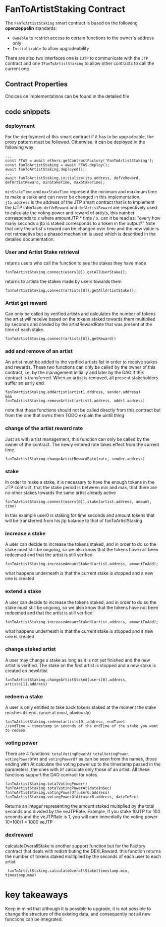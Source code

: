 # FanToArtistStaking Contract
The `FanToArtistStaking` smart contract is based on the following **openzeppelin** standards:
- `Ownable` to restrict access to certain functions to the owner's address only
- `Initializable` to allow upgradeability

There are also two interfaces one is `IJTP` to communicate with the `JTP` contract and one `IFanToArtistStaking` to allow other contracts to call the current one

## Contract Properties
Choices on implementations can be found in the detailed file

## code snippets
### deployment
For the deployment of this smart contract if it has to be upgradeable, the proxy pattern must be followed. Otherwise, it can be deployed in the following way:
```
...
const FTAS = await ethers.getContractFactory('FanToArtistStaking');
const fanToArtistStaking = await FTAS.deploy();
await fanToArtistStaking.deployed();
...
await fanToArtistStaking.initialize(jtp.address, defVeReward, defArtistReward, minStakeTime, maxStakeTime);
```
`minStakeTime` and `maxStakeTime` represent the minimum and maximum time to make a stake and can never be changed in this implementation.
`jtp.address` is the address of the JTP smart contract that is to implement the IJTP interface.
`defVeReward` and `defArtistReward` are respectively used to calculate the voting power and reward of artists, this number corresponds to x where amountJTP * time / x. can it be read as: "every how many seconds a jtp is staked corresponds to a token in the output?"
Note that only the artist's reward can be changed over time and the new value is not retroactive but a phased mechanism is used which is described in the detailed documentation.


### User and Artist Stake retrieval
returns users who call the function to see the stakes they have made
```
fanToArtistStaking.connect(users[0]).getAllUserStake();
```
returns to artists the stakes made by users towards them
```
fanToArtistStaking.connect(artists[0]).getAllArtistStake();
```

### Artist get reward
Can only be called by verified artists and calculates the number of tokens the artist will receive based on the tokens staked towards them multiplied by seconds and divided by the artistRewardRate that was present at the time of each stake.
```
fanToArtistStaking.connect(artists[0]).getReward()
```

### add and remove of an artist
An artist must be added to the verified artists list in order to receive stakes and rewards.
These two functions can only be called by the owner of this contract, i.e. by the management initially and later by the DAO if this contract is transferred.
When an artist is removed, all present stakeholders suffer an early end.
```
fanToArtistStaking.addArtist(artist1.address, sender.address)
&&&
fanToArtistStaking.removeArtist(artist1.address, addr1.address)
```
note that these functions should not be called directly from this contract but from the one that owns them
TODO explain the uint8 thing

### change of the artist reward rate
Just as with artist management, this function can only be called by the owner of the contract. The newly entered rate takes effect from the current time.
```
fanToArtistStaking.changeArtistRewardRate(rate, sender.address)
```
### stake
In order to make a stake, it is necessary to have the enough tokens in the JTP contract, that the stake period is between min and max, that there are no other stakes towards the same artist already active
```
fanToArtistStaking.connect(users[0]).stake(artist.address, amount, time)
```
In this example user0 is staking for time seconds and amount tokens that will be transferred from his jtp balance to that of fanToArtistStaking

### increase a stake
A user can decide to increase the tokens staked, and in order to do so the stake must still be ongoing, so we also know that the tokens have not been redeemed and that the artist is still verified
```
fanToArtistStaking.increaseAmountStaked(artist.address, amountToAdd);
```
what happens underneath is that the current stake is stopped and a new one is created

### extend a stake
A user can decide to increase the tokens staked, and in order to do so the stake must still be ongoing, so we also know that the tokens have not been redeemed and that the artist is still verified
```
fanToArtistStaking.increaseAmountStaked(artist.address, amountToAdd);
```
what happens underneath is that the current stake is stopped and a new one is created

### change staked artist
A user may change a stake as long as it is not yet finished and the new artist is verified. The stake on the first artist is stopped and a new stake is created on newArtist 
```
fanToArtistStaking.changeArtistStaked(users[0].address, artists[1].address)
```

### redeem a stake
A user is only entitled to take back tokens staked at the moment the stake reaches its end. (once at most, obviously)
```
fanToArtistStaking.redeem(artists[0].address, endTime)
//endTime = timestamp in seconds of the endTime of the stake you want to redeem
```


### voting power
There are 4 functions: `totalVotingPowerAt` `totalVotingPower`, `votingPowerOfAt` and `votingPowerOf` 
as can be seen from the names, those ending with At calculate the voting power up to the timestamp passed in the parameters, the ones with `Of` calculate only those of an artist. All these functions support the DAO contract for votes.
```
fanToArtistStaking.totalVotingPower()
fanToArtistStaking.totalVotingPowerAt(dateInSec)
fanToArtistStaking.votingPowerOf(user0.address)
fanToArtistStaking.votingPowerOfAt(user0.address, dateInSec)
```
Returns an integer representing the amount staked multiplied by the total seconds and divided by the veJTPRate. 
Example, If you stake 10JTP for 100 seconds and the veJTPRate is 1, you will earn immediatly the voting power 10*100/1 = 1000 veJTP


### dexlreward
calculateOverallStake is another support function but for the Factory contract that deals with redistributing the DEXLReward. this function returns the number of tokens staked multiplied by the seconds of each user to each artist
```
 fanToArtistStaking.calculateOverallStake(timestamp.min, timestamp.max)
```

# key takeaways
Keep in mind that although it is possible to upgrade, it is not possible to change the structure of the existing data, and consequently not all new functions can be integrated.